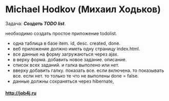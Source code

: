 # Michael Hodkov (Михаил Ходьков)

Задача: ***Создать TODO list***.

необходимо создать простое приложение todolist.
- одна таблица в базе item. id, desc. created, done.
- веб приложение должно иметь одну страницу index.html. 
- все данные на форму загружаються через ajax.
- в верху форма. добавить новое задание. описание.
- список всех заданий. и галка выполено или нет.
- вверху добавить галку. показать все. если включена. то показывать все. если нет. то только те что не выполены done = false.
- данные должны сохраняться через hibernate, 

#### http://job4j.ru
